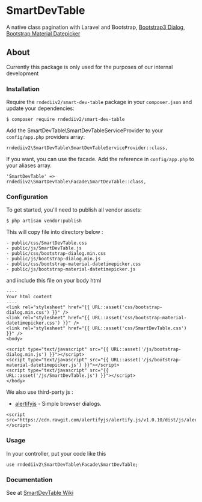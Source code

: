 # SmartDevTable
A native class pagination with Laravel and Bootstrap, [Bootstrap3 Dialog](https://github.com/nakupanda/bootstrap3-dialog), [Bootstrap Material Datepicker](https://github.com/T00rk/bootstrap-material-datetimepicker)

## About
Currently this package is only used for the purposes of our internal development

### Installation

Require the ```rndediiv2/smart-dev-table``` package in your ```composer.json``` and update your dependencies:

```
$ composer require rndediiv2/smart-dev-table
```

Add the SmartDevTable\SmartDevTableServiceProvider to your ```config/app.php``` providers array:

```
rndediiv2\SmartDevTable\SmartDevTableServiceProvider::class,
```

If you want, you can use the facade. Add the reference in ```config/app.php``` to your aliases array.

```
'SmartDevTable' => rndediiv2\SmartDevTable\Facade\SmartDevTable::class,
```

### Configuration
To get started, you'll need to publish all vendor assets:

```
$ php artisan vendor:publish
```

This will copy file into directory below :

```
- public/css/SmartDevTable.css
- public/js/SmartDevTable.js
- public/css/bootstrap-dialog.min.css
- public/js/bootstrap-dialog.min.js
- public/css/bootstrap-material-datetimepicker.css
- public/js/bootstrap-material-datetimepicker.js 
```
and include this file on your body html

```
----
Your html content
----
<link rel="stylesheet" href="{{ URL::asset('css/bootstrap-dialog.min.css') }}" />
<link rel="stylesheet" href="{{ URL::asset('css/bootstrap-material-datetimepicker.css') }}" />
<link rel="stylesheet" href="{{ URL::asset('css/SmartDevTable.css') }}" />
<body>

<script type="text/javascript" src="{{ URL::asset('/js/bootstrap-dialog.min.js') }}"></script>
<script type="text/javascript" src="{{ URL::asset('/js/bootstrap-material-datetimepicker.js') }}"></script>
<script type="text/javascript" src="{{ URL::asset('/js/SmartDevTable.js') }}"></script>
</body>
```
We also use third-party js : 
* [alertifyjs](https://alertifyjs.org/) - Simple browser dialogs.

```
<script src="https://cdn.rawgit.com/alertifyjs/alertify.js/v1.0.10/dist/js/alertify.js"></script>
```

### Usage
In your controller, put your code like this 

```use rndediiv2\SmartDevTable\Facade\SmartDevTable;```



### Documentation

See at [SmartDevTable Wiki](https://github.com/rndediiv2/SmartDevTable/wiki)
